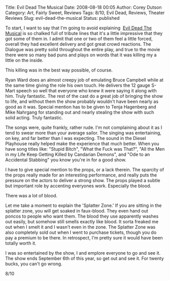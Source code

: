 Title: Evil Dead The Musical
Date: 2008-08-18 00:05
Author: Corey Dutson
Category: Art, Fairly Sweet, Reviews
Tags: 8/10, Evil Dead, Reviews, Theater Reviews
Slug: evil-dead-the-musical
Status: published

To start, I want to say that I'm going to avoid explaining  [Evil Dead
The Musical](http://www.evildeadthemusical.com "Evil Dead The Musical")
is so chalked full of tribute lines that it's a little impressive that
they got some of them in. I admit that one or two of them feel a little
forced, overall they had excellent delivery and got great crowd
reactions. The Dialogue was pretty solid throughout the entire play, and
true to the movie there were so many bad puns and plays on words that it
was killing my a little on the inside.

This killing was in the best way possible, of course.

Ryan Ward does an almost creepy job of emulating Bruce Campbell while at
the same time giving the role his own touch. He delivers the 12 gauge
S-Mart speech so well that everyone who knew it were saying it along
with him. Truly fantastic. The rest of the cast do a great job of
bringing the show to life, and without them the show probably wouldn't
have been nearly as good as it was. Special mention has to be given to
Tenja Hagenberg and Mike Nahrgang for standing out and nearly stealing
the show with such solid acting. Truly fantastic.

The songs were, quite frankly, rather rude. I'm not complaining about it
as I tend to swear more than your average sailor. The singing was
entertaining, on key, and far better than I was expecting. The sound in
the Diesel Playhouse really helped make the experience that much better.
When you have song titles like: "Stupid Bitch", "What the Fuck was
That?", "All the Men in my Life Keep Getting Killed by Candarian
Demons", and "Ode to an Accidental Stabbing" you know you're in for a
good show.

I have to give special mention to the props, or a lack therein. The
sparcity of the props really made for an interesting performance, and
really puts the pressure on the actors to deliver a strong show. The
props played a subtle but important role by accenting everyones work.
Especially the blood.

There was a lot of blood.

Let me take a moment to explain the 'Splatter Zone.' If you are sitting
in the splatter zone, you will get soaked in faux-blood. They even hand
out poncos to people who want them. The blood they use apparently washes
out easily, but somehow still smells exactly like blood. It sorta
freaked me out when I smelt it and I wasn't even in the zone. The
Splatter Zone was also completely sold out when I went to purchase
tickets, though you do pay a premium to be there. In retrospect, I'm
pretty sure it would have been totally worth it.

I was so entertained by the show, I and emplore everyone to go and see
it. The show ends September 6th of this year, so get out and see it. For
twenty bucks, you can't go wrong.

8/10
